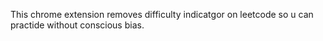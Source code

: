 This chrome extension removes difficulty indicatgor on leetcode so u can practide without conscious bias.

